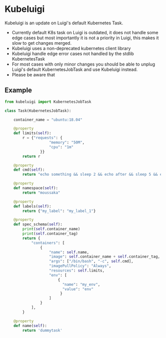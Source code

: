 # Kubeluigi

Kubeluigi is an update on Luigi's default Kubernetes Task.
- Currently default K8s task on Luigi is outdated, it does not handle some edge cases but most importantly it is not a priority in Luigi, this makes it slow to get changes merged.
- Kubeluigi uses a non-deprecated kubernetes client library
- Kubeluigi handle edge error cases not handled by the stdlib KubernetesTask
- For most cases with only minor changes you should be able to unplug Luigi's default KubernetesJobTask and use Kubeluigi instead.
- Please be aware that 


## Example

```python
from kubeluigi import KubernetesJobTask

class Task(KubernetesJobTask):

    container_name = "ubuntu:18.04"

    @property
    def limits(self):
        r = {"requests": {
                    "memory": "50M",
                    "cpu": "1m"
                }}
        return r

    @property
    def cmd(self):
        return "echo something && sleep 2 && echo after && sleep 5 && echo again"

    @property
    def namespace(self):
        return "moussaka"

    @property
    def labels(self):
        return {"my_label": "my_label_1"}

    @property
    def spec_schema(self):
        print(self.container_name)
        print(self.container_tag)
        return {
            "containers": [
                {
                    "name": self.name,
                    "image": self.container_name + self.container_tag,
                    "args": ["/bin/bash", "-c", self.cmd],
                    "imagePullPolicy": "Always",
                    "resources": self.limits,
                    "env": [
                        {
                          "name": "my_env",
                          "value": "env"
                         }
                    ]
                }
            ],
        }

    @property
    def name(self):
        return 'dummytask'

```

